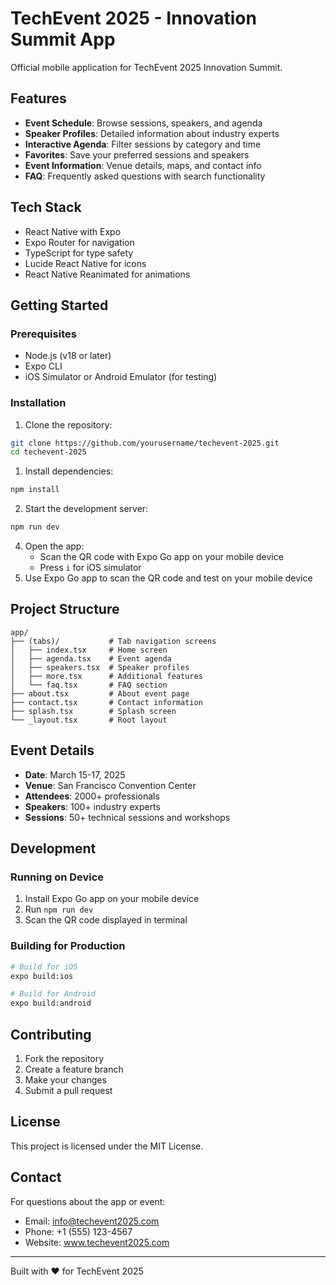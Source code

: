 # TechEvent 2025 - Innovation Summit App

Official mobile application for TechEvent 2025 Innovation Summit.

## Features

- **Event Schedule**: Browse sessions, speakers, and agenda
- **Speaker Profiles**: Detailed information about industry experts
- **Interactive Agenda**: Filter sessions by category and time
- **Favorites**: Save your preferred sessions and speakers
- **Event Information**: Venue details, maps, and contact info
- **FAQ**: Frequently asked questions with search functionality

## Tech Stack

- React Native with Expo
- Expo Router for navigation
- TypeScript for type safety
- Lucide React Native for icons
- React Native Reanimated for animations

## Getting Started

### Prerequisites

- Node.js (v18 or later)
- Expo CLI
- iOS Simulator or Android Emulator (for testing)

### Installation

1. Clone the repository:
```bash
git clone https://github.com/yourusername/techevent-2025.git
cd techevent-2025
```
1. Install dependencies:
```bash
npm install
```

2. Start the development server:
```bash
npm run dev
```

4. Open the app:
   - Scan the QR code with Expo Go app on your mobile device
   - Press `i` for iOS simulator
3. Use Expo Go app to scan the QR code and test on your mobile device

## Project Structure

```
app/
├── (tabs)/           # Tab navigation screens
│   ├── index.tsx     # Home screen
│   ├── agenda.tsx    # Event agenda
│   ├── speakers.tsx  # Speaker profiles
│   ├── more.tsx      # Additional features
│   └── faq.tsx       # FAQ section
├── about.tsx         # About event page
├── contact.tsx       # Contact information
├── splash.tsx        # Splash screen
└── _layout.tsx       # Root layout
```

## Event Details

- **Date**: March 15-17, 2025
- **Venue**: San Francisco Convention Center
- **Attendees**: 2000+ professionals
- **Speakers**: 100+ industry experts
- **Sessions**: 50+ technical sessions and workshops

## Development

### Running on Device

1. Install Expo Go app on your mobile device
2. Run `npm run dev`
3. Scan the QR code displayed in terminal

### Building for Production

```bash
# Build for iOS
expo build:ios

# Build for Android
expo build:android
```

## Contributing

1. Fork the repository
2. Create a feature branch
3. Make your changes
4. Submit a pull request

## License

This project is licensed under the MIT License.

## Contact

For questions about the app or event:
- Email: info@techevent2025.com
- Phone: +1 (555) 123-4567
- Website: www.techevent2025.com

---

Built with ❤️ for TechEvent 2025